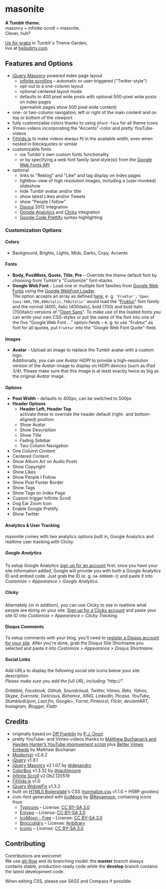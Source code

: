 # masonite

**A Tumblr theme.**  
masonry + infinite-scroll = masonite.  
Clever, huh?

[Up for grabs](http://www.tumblr.com/theme/34822) in Tumblr's Theme Garden,  
live at [hellodirty.com](http://hellodirty.com).

## Features and Options

* [jQuery Masonry](http://masonry.desandro.com/)-powered index page layout
  * [infinite scrolling](http://www.infinite-scroll.com) – automatic or user-triggered ("Twitter-style")
  * opt-out to a one-column layout
  * optional centered layout mode
  * defaults to 400 pixel wide posts with optional 500-pixel wide posts on index pages  
    (permalink pages show 500 pixel wide content)
* one- or two-column navigation, left or right of the main content and on top or bottom of the viewport
* fully customizable colors thanks to using `@font-face` for all theme icons
* Vimeo-videos incorporating the "Accents"-color and pretty YouTube-videos
* [FitVids.js](https://github.com/davatron5000/FitVids.js) to make videos always fit in the available width, even when nested in blockquotes or similar
* customizable fonts
  * via Tumblr's own custom fonts functionality
  * or by specifying a web font family (and style(s)) from the [Google Web Fonts API](http://www.google.com/webfonts)
* optional
  * links to "Reblog" and "Like" and tag display on index pages
  * lightbox-view of high resolution images, including a (user-invoked) slideshow
  * hide Tumblr avatar and/or title
  * show latest Likes and/or Tweets
  * show "People I follow"
  * [Disqus](http://disqus.com/) 2012 integration
  * [Google Analytics](http://www.google.com/analytics/) and [Clicky](http://getclicky.com/) integration
  * [Google Code Prettify](http://code.google.com/p/google-code-prettify/) syntax highlighting

### Customization Options

#### Colors

* Background, Brights, Lights, Mids, Darks, Copy, Accents

#### Fonts

* **Body, PostMeta, Quote, Title, Pre** – Override the theme default font by choosing from Tumblr's "Customize" font-stacks.
* **Google Web Font** – Load one or multiple font families from [Google Web Fonts](http://www.google.com/webfonts) using the [Google WebFont Loader](https://developers.google.com/webfonts/docs/webfont_loader).  
The option accepts an array as defined [here](https://developers.google.com/webfonts/docs/webfont_loader#GoogleModule), e. g. `'Fruktur','Open Sans:400,700,400italic,700italic'` would load the "[Fruktur](http://www.google.com/webfonts/specimen/Fruktur)" font family and the normal (400), italic (400italic), bold (700) and bold italic (700italic) versions of "[Open Sans](http://www.google.com/webfonts/specimen/Open+Sans)". To make use of the loaded fonts you can write your own CSS-styles or put the name of the font into one of the five "Google Web Font …" option-fields – e. g. to use "Fruktur" as font for all quotes, put `Fruktur` into the "Google Web Font Quote"-field.

#### Images

* **Avatar** – Upload an image to replace the Tumblr avatar with a custom logo.  
Additionally, you can use _Avatar HiDPI_ to provide a high-resolution version of the _Avatar_-image to display on HiDPI devices (such as iPad 3/4). Please make sure that this image is at least exactly twice as big as the original _Avatar_ image.

#### Options

* **Post Width** – defaults to 400px, can be switched to 500px
* **Header Options**
  * **Header Left, Header Top**  
    activate these to override the header default (right- and bottom-aligned) position
  * Show Avatar
  * Show Description
  * Show Title
  * Fading Sidebar
  * Two Column Navigation
* One Column Content
* Centered Content
* Show Album Art on Audio Posts
* Show Copyright
* Show Likes
* Show People I Follow
* Show Post Footer Border
* Show Tags
* Show Tags on Index Page
* Custom trigger Infinite Scroll
* Dog Ear Zoom Icon
* Enable Google Prettify
* Show Twitter

#### Analytics & User Tracking

masonite comes with two analytics options built in, Google Analytics and realtime user tracking with Clicky.

##### Google Analytics

To setup Google Analytics [sign up for an account](http://www.google.com/analytics/) first; once you have your site information added, Google will provide you with both a Google Analytics ID and embed code. Just grab the ID (e. g. `UA-000000-1`) and paste it into _Customize > Appearance > Google Analytics_.

##### Clicky

Alternately (or in addition), you can use Clicky to see in realtime what people are doing on your site. [Sign up for a Clicky account](http://getclicky.com/) and paste your site ID into _Customize > Appearance > Clicky Tracking_.

#### Disqus Comments

To setup comments with your blog, you'll need to [register a Disqus account for your site](http://disqus.com/admin/register/).  After you're done, grab the Disqus Site Shortname you selected and paste it into _Customize > Appearance > Disqus Shortname_.

#### Social Links

Add URLs to display the following social site icons below your site description.  
_Please make sure you add the full URL, including “http://”._

_Dribbble, Facebook, Github, Soundcloud, Twitter, Vimeo, Rdio, Yahoo, Skype, Evernote, Delicious, Behance, XING, LinkedIn, Picasa, YouTube, StumbledUpon, Last.fm, Google+, Forrst, Pinterest, Flickr, deviantART, Instagram, Blogger, Flattr_

## Credits

* originally based on [Off Franklin](http://somerandomdude.com/projects/off-franklin-tumblr-theme/) by [P.J. Onori](http://somerandomdude.com/)
* pretty YouTube- and Vimeo-videos thanks to [Matthew Buchanan’s and Hayden Hunter’s YouTube improvement script](http://matthewbuchanan.name/post/451892574/widescreen-youtube-embeds) plus [Better Vimeo Embeds](http://mattbu.ch/tumblr/vimeo-embeds/) by Matthew Buchanan
* [Modernizr](http://modernizr.com/) v2.6.2
* [jQuery](http://jquery.com/) v1.9.1
* [jQuery Masonry](http://masonry.desandro.com/) v2.1.07 by [@desandro](https://twitter.com/desandro)
* [ColorBox](http://jacklmoore.com/colorbox/) v1.3.32 by [@jacklmoore](https://twitter.com/jacklmoore)
* [Infinite Scroll](http://www.infinite-scroll.com) v2.0b2.120519
* [FitVids.js](https://github.com/davatron5000/FitVids.js) v1.0
* [jQuery WidowFix](http://matthewlein.com/widowfix/) v1.3.2
* built on [HTML5 Boilerplate](http://html5boilerplate.com/)'s CSS ([normalize.css](http://necolas.github.com/normalize.css/) v1.1.0 + H5BP goodies)
* icon-font generated with [IcoMoon](http://icomoon.io/) by [@Keyamoon](http://twitter.com/keyamoon/), containing icons from
  * [Typicons](http://typicons.com/) – License: [CC BY-SA 3.0](http://creativecommons.org/licenses/by-sa/3.0/)
  * [Entypo](http://www.entypo.com/) – License: [CC BY-SA 3.0](http://creativecommons.org/licenses/by-sa/3.0/)
  * [IcoMoon - Free](http://keyamoon.com/icomoon/) – License: [CC BY-SA 3.0](http://creativecommons.org/licenses/by-sa/3.0/)
  * [Broccolidry](http://dribbble.com/shots/587469-Free-16px-Broccolidryiconsaniconsetitisfullof-icons) – License: [Aribitrary](http://licence.visualidiot.com/) 
  * [Iconic](http://somerandomdude.com/work/iconic/) – License: [CC BY-SA 3.0](http://creativecommons.org/licenses/by-sa/3.0/us/)

## Contributing

Contributions are welcome!  
We use [git-flow](https://github.com/nvie/gitflow) and its branching model: the **master** branch always contains stable, production-ready code while the **develop** branch contains the latest development code.

When editing CSS, please use SASS and Compass if possible.